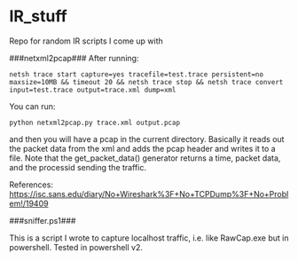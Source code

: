 # IR_stuff
Repo for random IR scripts I come up with


###netxml2pcap###
After running:
 
```netsh trace start capture=yes tracefile=test.trace persistent=no maxsize=10MB && timeout 20 && netsh trace stop && netsh trace convert input=test.trace output=trace.xml dump=xml``` 

You can run:
 
```python netxml2pcap.py trace.xml output.pcap``` 

and then you will have a pcap in the current directory. Basically it reads out the packet data from the xml and adds the pcap header and writes it to a file. Note that the get_packet_data() generator returns a time, packet data, and the processid sending the traffic.


References:
https://isc.sans.edu/diary/No+Wireshark%3F+No+TCPDump%3F+No+Problem!/19409



###sniffer.ps1###

This is a script I wrote to capture localhost traffic, i.e. like RawCap.exe but in powershell. Tested in powershell v2.
